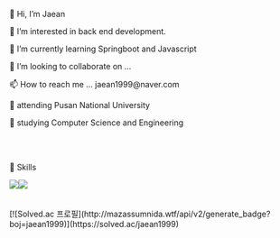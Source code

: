<p>👋 Hi, I’m Jaean<p>
<p>👀 I’m interested in back end development.</p>
<p>🌱 I’m currently learning Springboot and Javascript</p>
<p>💞️ I’m looking to collaborate on ...</p>
<p>📫 How to reach me ... jaean1999@naver.com</p>
<p>🦅 attending Pusan National University</P>
<p>📖 studying Computer Science and Engineering<p>
<br><br>
<p>🙌 Skills</p>
<div style="display:flex;">
<img src="https://img.shields.io/badge/Python-3776AB?style=flat-square&logo=Python&logoColor=white" />
<img src="https://img.shields.io/badge/Java-007396?style=flat-square&logo=Java&logoColor=white" />
</div>
<br><br>
[![Solved.ac
프로필](http://mazassumnida.wtf/api/v2/generate_badge?boj=jaean1999)](https://solved.ac/jaean1999)
<!---
JaeanHan/JaeanHan is a ✨ special ✨ repository because its `README.md` (this file) appears on your GitHub profile.
You can click the Preview link to take a look at your changes.
--->
